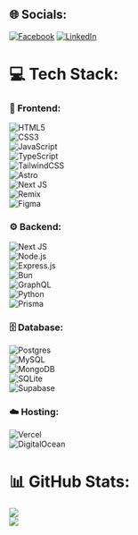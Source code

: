 ## 🌐 Socials:
[![Facebook](https://img.shields.io/badge/Facebook-%231877F2.svg?logo=Facebook&logoColor=white)](https://facebook.com/christian.tangchristensen) [![LinkedIn](https://img.shields.io/badge/LinkedIn-%230077B5.svg?logo=linkedin&logoColor=white)](https://linkedin.com/in/christian-tang-christensen-816ba0210) 

# 💻 Tech Stack:

### 🎨 Frontend:
![HTML5](https://img.shields.io/badge/html5-%23E34F26.svg?style=for-the-badge&logo=html5&logoColor=white)  
![CSS3](https://img.shields.io/badge/css3-%231572B6.svg?style=for-the-badge&logo=css3&logoColor=white)  
![JavaScript](https://img.shields.io/badge/javascript-%23323330.svg?style=for-the-badge&logo=javascript&logoColor=%23F7DF1E)  
![TypeScript](https://img.shields.io/badge/typescript-%23007ACC.svg?style=for-the-badge&logo=typescript&logoColor=white)  
![TailwindCSS](https://img.shields.io/badge/tailwindcss-%2338B2AC.svg?style=for-the-badge&logo=tailwind-css&logoColor=white)  
![Astro](https://img.shields.io/badge/astro-%232C2052.svg?style=for-the-badge&logo=astro&logoColor=white)  
![Next JS](https://img.shields.io/badge/Next-black?style=for-the-badge&logo=next.js&logoColor=white)  
![Remix](https://img.shields.io/badge/remix-%23000.svg?style=for-the-badge&logo=remix&logoColor=white)  
![Figma](https://img.shields.io/badge/figma-%23F24E1E.svg?style=for-the-badge&logo=figma&logoColor=white)  

### ⚙️ Backend:
![Next JS](https://img.shields.io/badge/Next-black?style=for-the-badge&logo=next.js&logoColor=white)  
![Node.js](https://img.shields.io/badge/Node.js-43853D?style=for-the-badge&logo=node.js&logoColor=white)  
![Express.js](https://img.shields.io/badge/express.js-%23404d59.svg?style=for-the-badge&logo=express&logoColor=%2361DAFB)  
![Bun](https://img.shields.io/badge/Bun-%23000000.svg?style=for-the-badge&logo=bun&logoColor=white)  
![GraphQL](https://img.shields.io/badge/-GraphQL-E10098?style=for-the-badge&logo=graphql&logoColor=white)  
![Python](https://img.shields.io/badge/python-3670A0?style=for-the-badge&logo=python&logoColor=ffdd54)  
![Prisma](https://img.shields.io/badge/Prisma-3982CE?style=for-the-badge&logo=Prisma&logoColor=white)  

### 🗄️ Database:
![Postgres](https://img.shields.io/badge/postgres-%23316192.svg?style=for-the-badge&logo=postgresql&logoColor=white)  
![MySQL](https://img.shields.io/badge/mysql-4479A1.svg?style=for-the-badge&logo=mysql&logoColor=white)  
![MongoDB](https://img.shields.io/badge/MongoDB-%234ea94b.svg?style=for-the-badge&logo=mongodb&logoColor=white)  
![SQLite](https://img.shields.io/badge/sqlite-%2307405e.svg?style=for-the-badge&logo=sqlite&logoColor=white)  
![Supabase](https://img.shields.io/badge/Supabase-3ECF8E?style=for-the-badge&logo=supabase&logoColor=white)  

### ☁️ Hosting:
![Vercel](https://img.shields.io/badge/vercel-%23000000.svg?style=for-the-badge&logo=vercel&logoColor=white)  
![DigitalOcean](https://img.shields.io/badge/DigitalOcean-%230167ff.svg?style=for-the-badge&logo=digitalOcean&logoColor=white)  

# 📊 GitHub Stats:
![](https://github-readme-streak-stats.herokuapp.com/?user=christiantangCC&theme=onedark&hide_border=false)<br/>
![](https://github-readme-stats.vercel.app/api/top-langs/?username=christiantangCC&theme=onedark&hide_border=false&include_all_commits=true&count_private=true&layout=compact)

<!-- Proudly created with GPRM ( https://gprm.itsvg.in ) -->
